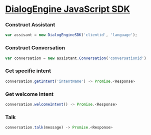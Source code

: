 # [DialogEngine JavaScript SDK](https://github.com/behemehal/DialogEngine-JS)

### Construct Assistant
```js
var assisant = new DialogEngineSDK('clientid', 'language');
```


### Construct Conversation
```js
var conversation = new assistant.Conversation('conversationid')
```

### Get specific intent
```js
conversation.getIntent('intentName') -> Promise.<Response>
```


### Get welcome intent
```js
conversation.welcomeIntent() -> Promise.<Response>
```

### Talk
```js
conversation.talk(message) -> Promise.<Response>
```